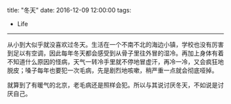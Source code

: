 title: "冬天"
date:  2016-12-09 12:00:00
tags:
- Life
---
从小到大似乎就没喜欢过冬天。生活在一个不南不北的海边小镇，学校也没有厉害到足以有空调，因此每年冬天都会感受到从骨子里往外冒的湿冷。再加上身体有着不知道什么原因的怪病，天气一转冷手里就不停地冒虚汗，再冷一冷，又会疯狂地脱皮；嗓子每年也要犯一次毛病，先是剧烈地咳嗽，稍严重一点就会彻底哑掉。

就算到了有暖气的北京，老毛病还是照样会犯。所以与其说讨厌冬天，不如说是讨厌自己。
